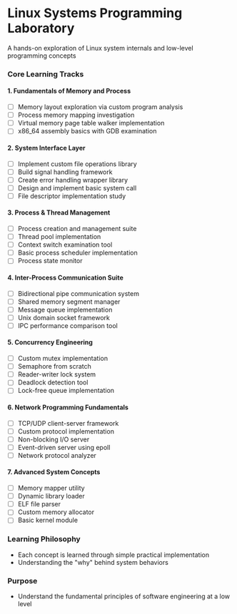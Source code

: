 # Linux Systems Programming Laboratory

A hands-on exploration of Linux system internals and low-level programming concepts

### Core Learning Tracks

#### 1. Fundamentals of Memory and Process

- [ ] Memory layout exploration via custom program analysis
- [ ] Process memory mapping investigation
- [ ] Virtual memory page table walker implementation
- [ ] x86_64 assembly basics with GDB examination

#### 2. System Interface Layer

- [ ] Implement custom file operations library
- [ ] Build signal handling framework
- [ ] Create error handling wrapper library
- [ ] Design and implement basic system call
- [ ] File descriptor implementation study

#### 3. Process & Thread Management

- [ ] Process creation and management suite
- [ ] Thread pool implementation
- [ ] Context switch examination tool
- [ ] Basic process scheduler implementation
- [ ] Process state monitor

#### 4. Inter-Process Communication Suite

- [ ] Bidirectional pipe communication system
- [ ] Shared memory segment manager
- [ ] Message queue implementation
- [ ] Unix domain socket framework
- [ ] IPC performance comparison tool

#### 5. Concurrency Engineering

- [ ] Custom mutex implementation
- [ ] Semaphore from scratch
- [ ] Reader-writer lock system
- [ ] Deadlock detection tool
- [ ] Lock-free queue implementation

#### 6. Network Programming Fundamentals

- [ ] TCP/UDP client-server framework
- [ ] Custom protocol implementation
- [ ] Non-blocking I/O server
- [ ] Event-driven server using epoll
- [ ] Network protocol analyzer

#### 7. Advanced System Concepts

- [ ] Memory mapper utility
- [ ] Dynamic library loader
- [ ] ELF file parser
- [ ] Custom memory allocator
- [ ] Basic kernel module

### Learning Philosophy

- Each concept is learned through simple practical implementation
- Understanding the "why" behind system behaviors

### Purpose

- Understand the fundamental principles of software engineering at a low level
